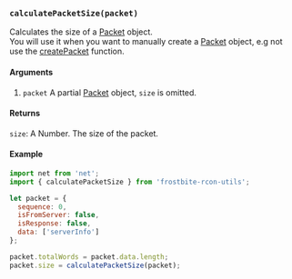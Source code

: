 ### `calculatePacketSize(packet)`

Calculates the size of a [Packet](Packet.md) object.  
You will use it when you want to manually create a [Packet](Packet.md) object, e.g not use the [createPacket](createPacket.md) function.

#### Arguments

1. `packet` A partial [Packet](Packet.md) object, `size` is omitted.


#### Returns

`size`: A Number. The size of the packet.

#### Example

```js
import net from 'net';
import { calculatePacketSize } from 'frostbite-rcon-utils';

let packet = {
  sequence: 0,
  isFromServer: false,
  isResponse: false,
  data: ['serverInfo']
};

packet.totalWords = packet.data.length;
packet.size = calculatePacketSize(packet);


```

